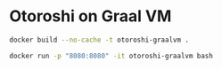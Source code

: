 # Otoroshi on Graal VM

```sh
docker build --no-cache -t otoroshi-graalvm .
```

```sh
docker run -p "8080:8080" -it otoroshi-graalvm bash
```
